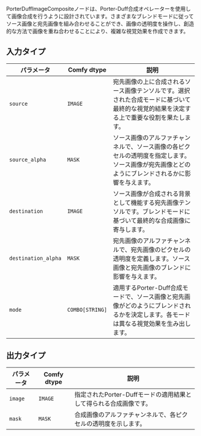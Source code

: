 
PorterDuffImageCompositeノードは、Porter-Duff合成オペレーターを使用して画像合成を行うように設計されています。さまざまなブレンドモードに従ってソース画像と宛先画像を組み合わせることができ、画像の透明度を操作し、創造的な方法で画像を重ね合わせることにより、複雑な視覚効果を作成できます。

## 入力タイプ

| パラメータ | Comfy dtype | 説明 |
| --------- | ------------ | ----------- |
| `source`  | `IMAGE`     | 宛先画像の上に合成されるソース画像テンソルです。選択された合成モードに基づいて最終的な視覚的結果を決定する上で重要な役割を果たします。 |
| `source_alpha` | `MASK` | ソース画像のアルファチャンネルで、ソース画像の各ピクセルの透明度を指定します。ソース画像が宛先画像とどのようにブレンドされるかに影響を与えます。 |
| `destination` | `IMAGE` | ソース画像が合成される背景として機能する宛先画像テンソルです。ブレンドモードに基づいて最終的な合成画像に寄与します。 |
| `destination_alpha` | `MASK` | 宛先画像のアルファチャンネルで、宛先画像のピクセルの透明度を定義します。ソース画像と宛先画像のブレンドに影響を与えます。 |
| `mode` | `COMBO[STRING]` | 適用するPorter-Duff合成モードで、ソース画像と宛先画像がどのようにブレンドされるかを決定します。各モードは異なる視覚効果を生み出します。 |

## 出力タイプ

| パラメータ | Comfy dtype | 説明 |
| --------- | ------------ | ----------- |
| `image`   | `IMAGE`     | 指定されたPorter-Duffモードの適用結果として得られる合成画像です。 |
| `mask`    | `MASK`      | 合成画像のアルファチャンネルで、各ピクセルの透明度を示します。 |
